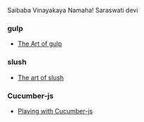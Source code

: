 Saibaba Vinayakaya Namaha! Saraswati devi

### gulp

* [The Art of gulp](https://github.com/sameeri/Code-gulp/wiki)

### slush

* [The art of slush]()

### Cucumber-js

* [Playing with Cucumber-js]((https://github.com/sameeri/Code-CucumberJS/wiki))
